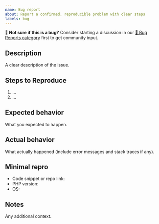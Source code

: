 ```yaml
---
name: Bug report
about: Report a confirmed, reproducible problem with clear steps
labels: bug
---
```


**👋 Not sure if this is a bug?** Consider starting a discussion in our [🐛 Bug Reports category](https://github.com/power-modules/framework/discussions/categories/bug-reports) first to get community input.

## Description
A clear description of the issue.

## Steps to Reproduce
1. …
2. …

## Expected behavior
What you expected to happen.

## Actual behavior
What actually happened (include error messages and stack traces if any).

## Minimal repro
- Code snippet or repo link:
- PHP version:
- OS:

## Notes
Any additional context.